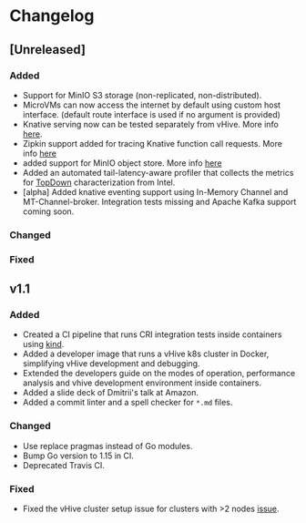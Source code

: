 # Changelog

## [Unreleased]

### Added
- Support for MinIO S3 storage (non-replicated, non-distributed).
- MicroVMs can now access the internet by default using custom host interface. (default route interface is used if no argument is provided)
- Knative serving now can be tested separately from vHive. More info [here](./docs/developers_guide.md#Testing-stock-Knative-images).
- Zipkin support added for tracing Knative function call requests. More info [here](./docs/developers_guide.md#Knative-request-tracing)
- added support for MinIO object store. More info [here](./docs/developers_guide.md#MinIO-S3-service)
- Added an automated tail-latency-aware profiler that collects the metrics for [TopDown](https://ieeexplore.ieee.org/document/6844459) characterization from Intel.
- [alpha] Added knative eventing support using In-Memory Channel and MT-Channel-broker. Integration tests missing and Apache Kafka support coming soon.

### Changed

### Fixed


## v1.1

### Added

- Created a CI pipeline that runs CRI integration tests inside containers using [kind](https://kind.sigs.k8s.io/).
- Added a developer image that runs a vHive k8s cluster in Docker, simplifying vHive development and debugging.
- Extended the developers guide on the modes of operation, performance analysis and vhive development environment inside containers.
- Added a slide deck of Dmitrii's talk at Amazon.
- Added a commit linter and a spell checker for `*.md` files.

### Changed

- Use replace pragmas instead of Go modules.
- Bump Go version to 1.15 in CI.
- Deprecated Travis CI.

### Fixed

- Fixed the vHive cluster setup issue for clusters with >2 nodes [issue](https://github.com/ease-lab/vhive/issues/94). 


